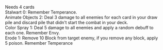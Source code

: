 Needs 4 cards</br>
Stalwart	0: Remember Temperance.</br>
Animate Objects	2: Deal 3 damage to all enemies for each card in your draw pile and discard pile that didn't start the combat in your deck.</br>
Color Spray	1: Deal 5 damage to all enemies and apply a random debuff to each one. Remember Envy.</br>
Erode	1: Remove 10 Block from target enemy, if you remove any block, apply 5 poison. Remember Temperance</br>
